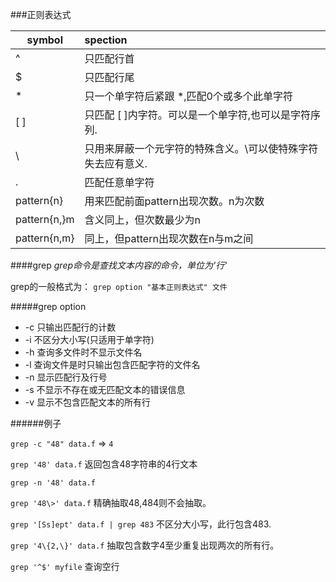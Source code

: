 ###正则表达式

  
|          symbol                   |      spection												|
|-----------------------------------|:----------------------------------------------------------|
|^									|只匹配行首   												|
|$ 									|只匹配行尾   												|
|\*									|只一个单字符后紧跟 *,匹配0个或多个此单字符   					|
|[ ]								|只匹配 [ ]内字符。可以是一个单字符,也可以是字符序列.   		|
|\									|只用来屏蔽一个元字符的特殊含义。\可以使特殊字符失去应有意义.	| 
|.									|匹配任意单字符   											|
|pattern\{n\}						|用来匹配前面pattern出现次数。n为次数   						|
|pattern\{n,\}m						|含义同上，但次数最少为n   									|
|pattern\{n,m\}						|同上，但pattern出现次数在n与m之间   							|



####grep
*grep命令是查找文本内容的命令，单位为'行'*   

grep的一般格式为：
`grep option "基本正则表达式" 文件`

#####grep option

* -c		只输出匹配行的计数
* -i		不区分大小写(只适用于单字符)
* -h		查询多文件时不显示文件名
* -l		查询文件是时只输出包含匹配字符的文件名
* -n		显示匹配行及行号
* -s		不显示不存在或无匹配文本的错误信息
* -v		显示不包含匹配文本的所有行

######例子


`grep -c "48" data.f` => `4`

`grep '48' data.f` 返回包含48字符串的4行文本

`grep -n '48' data.f` 

`grep '48\>' data.f` 精确抽取48,484则不会抽取。

`grep '[Ss]ept' data.f | grep 483`		不区分大小写，此行包含483.

`grep '4\{2,\}' data.f`		抽取包含数字4至少重复出现两次的所有行。

`grep '^$' myfile`		查询空行

























